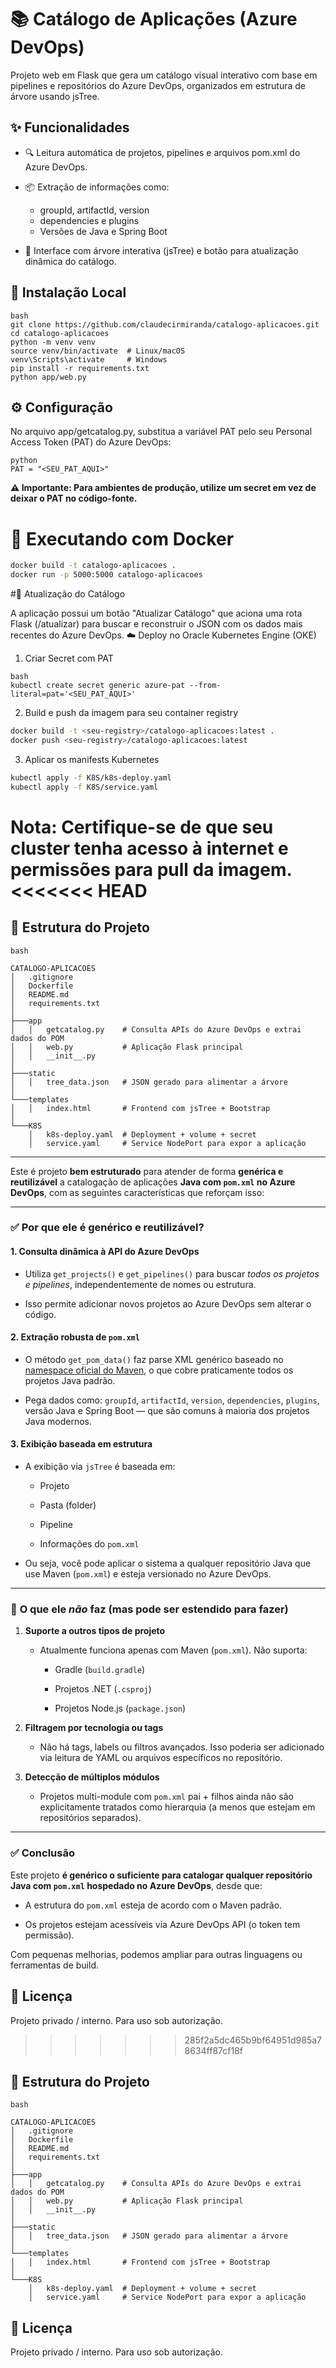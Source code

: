 # 📚 Catálogo de Aplicações (Azure DevOps)

Projeto web em Flask que gera um catálogo visual interativo com base em pipelines e repositórios do Azure DevOps, organizados em estrutura de árvore usando jsTree.

## ✨ Funcionalidades

 - 🔍 Leitura automática de projetos, pipelines e arquivos pom.xml do Azure DevOps.
 - 📦 Extração de informações como:

    - groupId, artifactId, version
    - dependencies e plugins
    - Versões de Java e Spring Boot
 - 🌳 Interface com árvore interativa (jsTree) e botão para atualização dinâmica do catálogo.

## 🚀 Instalação Local

```
bash
git clone https://github.com/claudecirmiranda/catalogo-aplicacoes.git
cd catalogo-aplicacoes
python -m venv venv
source venv/bin/activate  # Linux/macOS
venv\Scripts\activate     # Windows
pip install -r requirements.txt
python app/web.py
```

## ⚙️ Configuração
No arquivo app/getcatalog.py, substitua a variável PAT pelo seu Personal Access Token (PAT) do Azure DevOps:
```
python
PAT = "<SEU_PAT_AQUI>"
```

**⚠ Importante: Para ambientes de produção, utilize um secret em vez de deixar o PAT no código-fonte.**

# 🐳 Executando com Docker
```bash
docker build -t catalogo-aplicacoes .
docker run -p 5000:5000 catalogo-aplicacoes
```

#🔁 Atualização do Catálogo

A aplicação possui um botão "Atualizar Catálogo" que aciona uma rota Flask (/atualizar) para buscar e reconstruir o JSON com os dados mais recentes do Azure DevOps.
☁️ Deploy no Oracle Kubernetes Engine (OKE)
 1. Criar Secret com PAT
```
bash
kubectl create secret generic azure-pat --from-literal=pat='<SEU_PAT_AQUI>'
```

 2. Build e push da imagem para seu container registry
```bash
docker build -t <seu-registry>/catalogo-aplicacoes:latest .
docker push <seu-registry>/catalogo-aplicacoes:latest
```

 3. Aplicar os manifests Kubernetes
```bash
kubectl apply -f K8S/k8s-deploy.yaml
kubectl apply -f K8S/service.yaml
```

**Nota**: Certifique-se de que seu cluster tenha acesso à internet e permissões para pull da imagem.
<<<<<<< HEAD
=======

## 📁 Estrutura do Projeto
```
bash

CATALOGO-APLICACOES
│   .gitignore
│   Dockerfile
│   README.md
│   requirements.txt
│
├───app
│   │   getcatalog.py    # Consulta APIs do Azure DevOps e extrai dados do POM
│   │   web.py           # Aplicação Flask principal
│   │   __init__.py
│
├───static
│   │   tree_data.json   # JSON gerado para alimentar a árvore
│
└───templates
│   │   index.html       # Frontend com jsTree + Bootstrap
│
└───K8S
    │   k8s-deploy.yaml  # Deployment + volume + secret
    │   service.yaml     # Service NodePort para expor a aplicação
```

------

Este é projeto **bem estruturado** para atender de forma **genérica e reutilizável** a catalogação de aplicações **Java com `pom.xml` no Azure DevOps**, com as seguintes características que reforçam isso:

* * *

### ✅ **Por que ele é genérico e reutilizável?**

#### 1. **Consulta dinâmica à API do Azure DevOps**

*   Utiliza `get_projects()` e `get_pipelines()` para buscar _todos os projetos e pipelines_, independentemente de nomes ou estrutura.
    
*   Isso permite adicionar novos projetos ao Azure DevOps sem alterar o código.

#### 2. **Extração robusta de `pom.xml`**

*   O método `get_pom_data()` faz parse XML genérico baseado no [namespace oficial do Maven](http://maven.apache.org/POM/4.0.0), o que cobre praticamente todos os projetos Java padrão.
    
*   Pega dados como: `groupId`, `artifactId`, `version`, `dependencies`, `plugins`, versão Java e Spring Boot — que são comuns à maioria dos projetos Java modernos.
    

#### 3. **Exibição baseada em estrutura**

*   A exibição via `jsTree` é baseada em:
    *   Projeto
        
    *   Pasta (folder)
        
    *   Pipeline
        
    *   Informações do `pom.xml`
        
*   Ou seja, você pode aplicar o sistema a qualquer repositório Java que use Maven (`pom.xml`) e esteja versionado no Azure DevOps.
    

* * *

### 🔁 **O que ele _não_ faz (mas pode ser estendido para fazer)**

1.  **Suporte a outros tipos de projeto**
    *   Atualmente funciona apenas com Maven (`pom.xml`). Não suporta:
        *   Gradle (`build.gradle`)
            
        *   Projetos .NET (`.csproj`)
            
        *   Projetos Node.js (`package.json`)
            
2.  **Filtragem por tecnologia ou tags**
    *   Não há tags, labels ou filtros avançados. Isso poderia ser adicionado via leitura de YAML ou arquivos específicos no repositório.
        
3.  **Detecção de múltiplos módulos**
    *   Projetos multi-module com `pom.xml` pai + filhos ainda não são explicitamente tratados como hierarquia (a menos que estejam em repositórios separados).
        

* * *

### ✅ **Conclusão**

Este projeto **é genérico o suficiente para catalogar qualquer repositório Java com `pom.xml` hospedado no Azure DevOps**, desde que:
*   A estrutura do `pom.xml` esteja de acordo com o Maven padrão.
    
*   Os projetos estejam acessíveis via Azure DevOps API (o token tem permissão).
    
Com pequenas melhorias, podemos ampliar para outras linguagens ou ferramentas de build.


## 📄 Licença
Projeto privado / interno. Para uso sob autorização.
>>>>>>> 285f2a5dc465b9bf64951d985a78634ff87cf18f

## 📁 Estrutura do Projeto
```
bash

CATALOGO-APLICACOES
│   .gitignore
│   Dockerfile
│   README.md
│   requirements.txt
│
├───app
│   │   getcatalog.py    # Consulta APIs do Azure DevOps e extrai dados do POM
│   │   web.py           # Aplicação Flask principal
│   │   __init__.py
│
├───static
│   │   tree_data.json   # JSON gerado para alimentar a árvore
│
└───templates
│   │   index.html       # Frontend com jsTree + Bootstrap
│
└───K8S
    │   k8s-deploy.yaml  # Deployment + volume + secret
    │   service.yaml     # Service NodePort para expor a aplicação
```

## 📄 Licença
Projeto privado / interno. Para uso sob autorização.